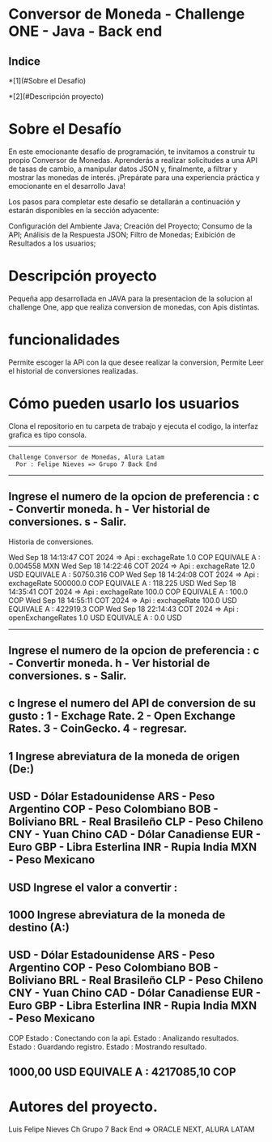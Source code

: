 # Conversor de Moneda - Challenge ONE - Java - Back end

## Indice

*[1](#Sobre el Desafío)

*[2](#Descripción proyecto)




# Sobre el Desafío

En este emocionante desafío de programación, te invitamos a construir 
tu propio Conversor de Monedas. Aprenderás a realizar solicitudes a 
una API de tasas de cambio, a manipular datos JSON y, 
finalmente, a filtrar y mostrar las monedas de interés. 
¡Prepárate para una experiencia práctica y emocionante en el desarrollo Java!

Los pasos para completar este desafío se detallarán a continuación y estarán 
disponibles en la sección adyacente:

Configuración del Ambiente Java;
Creación del Proyecto;
Consumo de la API;
Análisis de la Respuesta JSON;
Filtro de Monedas;
Exibición de Resultados a los usuarios;

# Descripción proyecto

Pequeña app desarrollada en JAVA para la presentacion de la solucion al challenge One,
app que realiza conversion de monedas, con Apis distintas.

# funcionalidades

Permite escoger la APi con la que desee realizar la conversion,
Permite Leer el historial de conversiones realizadas.

# Cómo pueden usarlo los usuarios

Clona el repositorio en tu carpeta de trabajo y ejecuta el codigo, la interfaz grafica es tipo consola.

****************************************************
    Challenge Conversor de Monedas, Alura Latam
      Por : Felipe Nieves => Grupo 7 Back End
****************************************************

Ingrese el numero de la opcion de preferencia :
c - Convertir moneda.
h - Ver historial de conversiones.
s - Salir.
-----------------------------------------------------

Historia de conversiones.

Wed Sep 18 14:13:47 COT 2024 => Api : exchageRate 1.0 COP EQUIVALE A : 0.004558 MXN
Wed Sep 18 14:22:46 COT 2024 => Api : exchageRate 12.0 USD EQUIVALE A : 50750.316 COP
Wed Sep 18 14:24:08 COT 2024 => Api : exchageRate 500000.0 COP EQUIVALE A : 118.225 USD
Wed Sep 18 14:35:41 COT 2024 => Api : exchageRate 100.0 COP EQUIVALE A : 100.0 COP
Wed Sep 18 14:55:11 COT 2024 => Api : exchageRate 100.0 USD EQUIVALE A : 422919.3 COP
Wed Sep 18 22:14:43 COT 2024 => Api : openExchangeRates 1.0 USD EQUIVALE A : 0.0 USD

-----------------------------------------------------
Ingrese el numero de la opcion de preferencia :
c - Convertir moneda.
h - Ver historial de conversiones.
s - Salir.
-----------------------------------------------------

c
Ingrese el numero del API de conversion de su gusto :
1 - Exchage Rate.
2 - Open Exchange Rates.
3 - CoinGecko.
4 - regresar.
-----------------------------------------------------
1
Ingrese abreviatura de la moneda de origen (De:)
-----------------------------------------------------

USD - Dólar Estadounidense
ARS - Peso Argentino
COP - Peso Colombiano
BOB - Boliviano
BRL - Real Brasileño
CLP - Peso Chileno
CNY - Yuan Chino
CAD - Dólar Canadiense
EUR - Euro
GBP - Libra Esterlina
INR - Rupia India
MXN - Peso Mexicano
-----------------------------------------------------
USD
Ingrese el valor a convertir :
-----------------------------------------------------

1000
Ingrese abreviatura de la moneda de destino (A:)
-----------------------------------------------------

USD - Dólar Estadounidense
ARS - Peso Argentino
COP - Peso Colombiano
BOB - Boliviano
BRL - Real Brasileño
CLP - Peso Chileno
CNY - Yuan Chino
CAD - Dólar Canadiense
EUR - Euro
GBP - Libra Esterlina
INR - Rupia India
MXN - Peso Mexicano
-----------------------------------------------------
COP
Estado : Conectando con la api.
Estado : Analizando resultados.
Estado : Guardando registro.
Estado : Mostrando resultado.

1000,00 USD EQUIVALE A : 4217085,10 COP
-----------------------------------------------------

# Autores del proyecto.

Luis Felipe Nieves Ch
Grupo 7 Back End => ORACLE NEXT, ALURA LATAM
